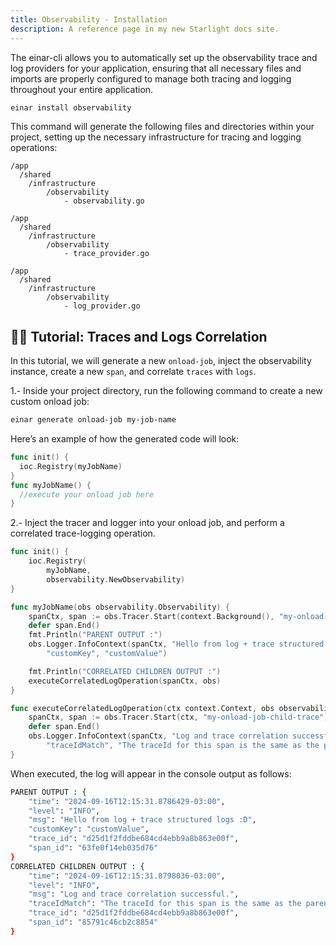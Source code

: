 ```yaml
---
title: Observability - Installation
description: A reference page in my new Starlight docs site.
---
```


The einar-cli allows you to automatically set up the observability trace and log providers for your application, ensuring that all necessary files and imports are properly configured to manage both tracing and logging throughout your entire application.

```sh
einar install observability
```

This command will generate the following files and directories within your project, setting up the necessary infrastructure for tracing and logging operations:

```
/app
  /shared
    /infrastructure
        /observability
            - observability.go

/app
  /shared
    /infrastructure
        /observability
            - trace_provider.go

/app
  /shared
    /infrastructure
        /observability
            - log_provider.go
```

## 👨‍💻 Tutorial: Traces and Logs Correlation
In this tutorial, we will generate a new `onload-job`, inject the observability instance, create a new `span`, and correlate `traces` with `logs`.

1.- Inside your project directory, run the following command to create a new custom onload job:
```sh 
einar generate onload-job my-job-name
```
Here’s an example of how the generated code will look:
```go
func init() {
  ioc.Registry(myJobName)
}
func myJobName() {
  //execute your onload job here
}
```

2.- Inject the tracer and logger into your onload job, and perform a correlated trace-logging operation.

```go
func init() {
	ioc.Registry(
		myJobName,
		observability.NewObservability)
}

func myJobName(obs observability.Observability) {
	spanCtx, span := obs.Tracer.Start(context.Background(), "my-onload-job-parent-trace")
	defer span.End()
	fmt.Println("PARENT OUTPUT :")
	obs.Logger.InfoContext(spanCtx, "Hello from log + trace structured logs :D",
		"customKey", "customValue")

	fmt.Println("CORRELATED CHILDREN OUTPUT :")
	executeCorrelatedLogOperation(spanCtx, obs)
}

func executeCorrelatedLogOperation(ctx context.Context, obs observability.Observability) {
	spanCtx, span := obs.Tracer.Start(ctx, "my-onload-job-child-trace")
	defer span.End()
	obs.Logger.InfoContext(spanCtx, "Log and trace correlation successful.",
		"traceIdMatch", "The traceId for this span is the same as the parent.")
}
```

When executed, the log will appear in the console output as follows:

```sh
PARENT OUTPUT : {
    "time": "2024-09-16T12:15:31.8786429-03:00",
    "level": "INFO",
    "msg": "Hello from log + trace structured logs :D",
    "customKey": "customValue",
    "trace_id": "d25d1f2fddbe684cd4ebb9a8b863e00f",
    "span_id": "63fe0f14eb035d76"
}
CORRELATED CHILDREN OUTPUT : {
    "time": "2024-09-16T12:15:31.8798036-03:00",
    "level": "INFO",
    "msg": "Log and trace correlation successful.",
    "traceIdMatch": "The traceId for this span is the same as the parent.",
    "trace_id": "d25d1f2fddbe684cd4ebb9a8b863e00f",
    "span_id": "85791c46cb2c8854"
}
```